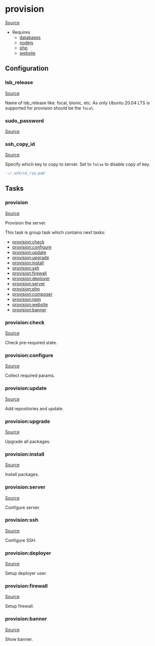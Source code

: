 <!-- DO NOT EDIT THIS FILE! -->
<!-- Instead edit recipe/provision.php -->
<!-- Then run bin/docgen -->

# provision

[Source](/recipe/provision.php)

* Requires
  * [databases](/docs/recipe/provision/databases.md)
  * [nodejs](/docs/recipe/provision/nodejs.md)
  * [php](/docs/recipe/provision/php.md)
  * [website](/docs/recipe/provision/website.md)

## Configuration
### lsb_release
[Source](https://github.com/deployphp/deployer/blob/master/recipe/provision.php#L16)

Name of lsb_release like: focal, bionic, etc.
As only Ubuntu 20.04 LTS is supported for provision should be the `focal`.



### sudo_password
[Source](https://github.com/deployphp/deployer/blob/master/recipe/provision.php#L214)





### ssh_copy_id
[Source](https://github.com/deployphp/deployer/blob/master/recipe/provision.php#L220)

Specify which key to copy to server.
Set to `false` to disable copy of key.

```php title="Default value"
'~/.ssh/id_rsa.pub'
```



## Tasks

### provision
[Source](https://github.com/deployphp/deployer/blob/master/recipe/provision.php#L21)

Provision the server.




This task is group task which contains next tasks:
* [provision:check](/docs/recipe/provision.md#provisioncheck)
* [provision:configure](/docs/recipe/provision.md#provisionconfigure)
* [provision:update](/docs/recipe/provision.md#provisionupdate)
* [provision:upgrade](/docs/recipe/provision.md#provisionupgrade)
* [provision:install](/docs/recipe/provision.md#provisioninstall)
* [provision:ssh](/docs/recipe/provision.md#provisionssh)
* [provision:firewall](/docs/recipe/provision.md#provisionfirewall)
* [provision:deployer](/docs/recipe/provision.md#provisiondeployer)
* [provision:server](/docs/recipe/provision.md#provisionserver)
* [provision:php](/docs/recipe/provision/php.md#provisionphp)
* [provision:composer](/docs/recipe/provision/php.md#provisioncomposer)
* [provision:npm](/docs/recipe/provision/nodejs.md#provisionnpm)
* [provision:website](/docs/recipe/provision/website.md#provisionwebsite)
* [provision:banner](/docs/recipe/provision.md#provisionbanner)


### provision:check
[Source](https://github.com/deployphp/deployer/blob/master/recipe/provision.php#L39)

Check pre-required state.




### provision:configure
[Source](https://github.com/deployphp/deployer/blob/master/recipe/provision.php#L58)

Collect required params.




### provision:update
[Source](https://github.com/deployphp/deployer/blob/master/recipe/provision.php#L81)

Add repositories and update.




### provision:upgrade
[Source](https://github.com/deployphp/deployer/blob/master/recipe/provision.php#L103)

Upgrade all packages.




### provision:install
[Source](https://github.com/deployphp/deployer/blob/master/recipe/provision.php#L110)

Install packages.




### provision:server
[Source](https://github.com/deployphp/deployer/blob/master/recipe/provision.php#L143)

Configure server.




### provision:ssh
[Source](https://github.com/deployphp/deployer/blob/master/recipe/provision.php#L204)

Configure SSH.




### provision:deployer
[Source](https://github.com/deployphp/deployer/blob/master/recipe/provision.php#L223)

Setup deployer user.




### provision:firewall
[Source](https://github.com/deployphp/deployer/blob/master/recipe/provision.php#L270)

Setup firewall.




### provision:banner
[Source](https://github.com/deployphp/deployer/blob/master/recipe/provision.php#L278)

Show banner.




